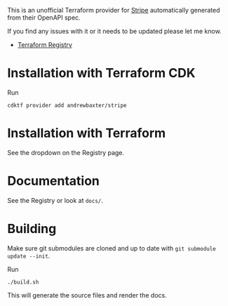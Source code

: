 This is an unofficial Terraform provider for [Stripe](https://stripe.com/) automatically generated from their OpenAPI spec.

If you find any issues with it or it needs to be updated please let me know.

* [Terraform Registry](https://registry.terraform.io/providers/andrewbaxter/stripe)

# Installation with Terraform CDK

Run

```
cdktf provider add andrewbaxter/stripe
```

# Installation with Terraform

See the dropdown on the Registry page.

# Documentation

See the Registry or look at `docs/`.

# Building

Make sure git submodules are cloned and up to date with `git submodule update --init`.

Run

```
./build.sh
```

This will generate the source files and render the docs.